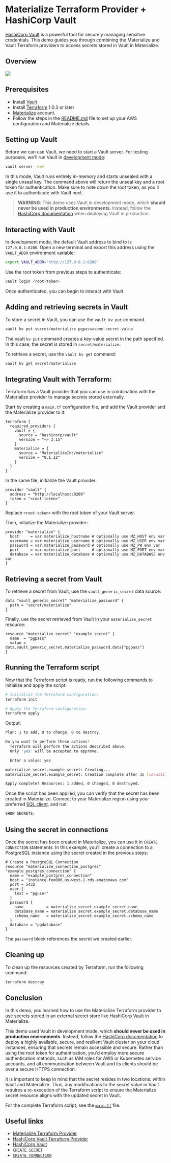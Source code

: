 # Materialize Terraform Provider + HashiCorp Vault

[HashiCorp Vault](https://www.vaultproject.io/) is a powerful tool for securely managing sensitive credentials. This demo guides you through combining the Materialize and Vault Terraform providers to access secrets stored in Vault in Materialize.

## Overview

![](https://github.com/MaterializeInc/demos/assets/21223421/edc48e99-77b3-4c47-8e86-472c51d45f70)

## Prerequisites

- Install [Vault](https://developer.hashicorp.com/vault/downloads)
- Install [Terraform](https://developer.hashicorp.com/terraform/downloads) 1.0.3 or later
- [Materialize](https://cloud.materialize.com/) account.
- Follow the steps in the [README.md](../README.md) file to set up your AWS configuration and Materialize details.

## Setting up Vault

Before we can use Vault, we need to start a Vault server. For testing purposes, we'll run Vault in [development mode](https://developer.hashicorp.com/vault/docs/concepts/dev-server):

```bash
vault server -dev
```

In this mode, Vault runs entirely in-memory and starts unsealed with a single unseal key. The command above will return the unseal key and a root token for authentication. Make sure to note down the root token, as you'll use it to authenticate with Vault next.

> **WARNING**:
> This demo uses Vault in development mode, which **should never be used in production environments**. Instead, follow the [HashiCorp documentation](https://developer.hashicorp.com/vault/tutorials/getting-started/getting-started-deploy) when deploying Vault in production.

## Interacting with Vault

In development mode, the default Vault address to bind to is `127.0.0.1:8200`. Open a new terminal and export this address using the `VAULT_ADDR` environment variable:

```bash
export VAULT_ADDR='http://127.0.0.1:8200'
```

Use the root token from previous steps to authenticate:

```bash
vault login <root-token>
```

Once authenticated, you can begin to interact with Vault.

## Adding and retrieving secrets in Vault

To store a secret in Vault, you can use the `vault kv put` command.

```bash
vault kv put secret/materialize pgpass=some-secret-value
```

The vault `kv put` command creates a key-value secret in the path specified. In this case, the secret is stored in `secret/materialize`.

To retrieve a secret, use the `vault kv get` command:

```bash
vault kv get secret/materialize
```

## Integrating Vault with Terraform:

Terraform has a Vault provider that you can use in combination with the Materialize provider to manage secrets stored externally.

Start by creating a `main.tf` configuration file, and add the Vault provider and the Materialize provider to it:

```hcl
terraform {
  required_providers {
    vault = {
      source = "hashicorp/vault"
      version = "~> 3.15"
    }
    materialize = {
      source = "MaterializeInc/materialize"
      version = "0.1.12"
    }
  }
}
```

In the same file, initialize the Vault provider:

```hcl
provider "vault" {
  address = "http://localhost:8200"
  token = "<root-token>"
}
```

Replace `<root-token>` with the root token of your Vault server.

Then, initialize the Materialize provider:

```hcl
provider "materialize" {
  host     = var.materialize_hostname # optionally use MZ_HOST env var
  username = var.materialize_username # optionally use MZ_USER env var
  password = var.materialize_password # optionally use MZ_PW env var
  port     = var.materialize_port     # optionally use MZ_PORT env var
  database = var.materialize_database # optionally use MZ_DATABASE env var
}
```

## Retrieving a secret from Vault

To retrieve a secret from Vault, use the `vault_generic_secret` data source:

```hcl
data "vault_generic_secret" "materialize_password" {
  path = "secret/materialize"
}
```

Finally, use the secret retrieved from Vault in your `materialize_secret` resource:

```hcl
resource "materialize_secret" "example_secret" {
  name  = "pgpass"
  value = data.vault_generic_secret.materialize_password.data["pgpass"]
}
```

## Running the Terraform script

Now that the Terraform script is ready, run the following commands to initialize and apply the script:

```bash
# Initialize the Terraform configuration:
terraform init

# Apply the Terraform configuration:
terraform apply
```

Output:

```bash
Plan: 1 to add, 0 to change, 0 to destroy.

Do you want to perform these actions?
  Terraform will perform the actions described above.
  Only 'yes' will be accepted to approve.

  Enter a value: yes

materialize_secret.example_secret: Creating...
materialize_secret.example_secret: Creation complete after 3s [id=u111]

Apply complete! Resources: 1 added, 0 changed, 0 destroyed.
```

Once the script has been applied, you can verify that the secret has been created in Materialize. Connect to your Materialize region using your preferred [SQL client](https://materialize.com/docs/integrations/sql-clients/), and run:

```sql
SHOW SECRETS;
```

## Using the secret in connections

Once the secret has been created in Materialize, you can use it in `CREATE CONNECTION` statements. In this example, you'll create a connection to a PostgreSQL instance using the secret created in the previous steps:

```hcl
# Create a PostgreSQL Connection
resource "materialize_connection_postgres" "example_postgres_connection" {
  name = "example_postgres_connection"
  host = "instance.foo000.us-west-1.rds.amazonaws.com"
  port = 5432
  user {
    text = "pguser"
  }
  password {
    name          = materialize_secret.example_secret.name
    database_name = materialize_secret.example_secret.database_name
    schema_name   = materialize_secret.example_secret.schema_name
  }
  database = "pgdatabase"
}
```

The `password` block references the secret we created earlier.

## Cleaning up

To clean up the resources created by Terraform, run the following command:

```bash
terraform destroy
```

## Conclusion

In this demo, you learned how to use the Materialize Terraform provider to use secrets stored in an external secret store like HashiCorp Vault in Materialize.

This demo used Vault in development mode, which **should never be used in production environments**. Instead, follow the [HashiCorp documentation](https://developer.hashicorp.com/vault/tutorials/getting-started/getting-started-deploy) to deploy a highly available, secure, and resilient Vault cluster on your cloud instances, ensuring that secrets remain accessible and secure. Rather than using the root token for authentication, you'd employ more secure authentication methods, such as IAM roles for AWS or Kubernetes service accounts, and all communication between Vault and its clients should be over a secure HTTPS connection.

It is important to keep in mind that the secret resides in two locations: within Vault and Materialize. Thus, any modifications to the secret value in Vault requires a re-execution of the Terraform script to ensure the Materialize secret resource aligns with the updated secret in Vault.

For the complete Terraform script, see the [`main.tf`](./main.tf) file.

## Useful links

- [Materialize Terraform Provider](https://registry.terraform.io/providers/MaterializeInc/materialize/latest/docs)
- [HashiCorp Vault Terraform Provider](https://registry.terraform.io/providers/hashicorp/vault/latest/docs)
- [HashiCorp Vault](https://www.vaultproject.io/)
- [`CREATE SECRET`](https://materialize.com/docs/sql/create-secret/)
- [`CREATE CONNECTION`](https://materialize.com/docs/sql/create-connection/)
